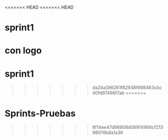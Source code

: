 <<<<<<< HEAD
<<<<<<< HEAD
# sprint1


con logo
=======
# sprint1
>>>>>>> da24a386261f82938f988463cbc40fd97496f7ab
=======
# Sprints-Pruebas
>>>>>>> 8f14ee47d96908d06914968cf21398076b8a1a36
